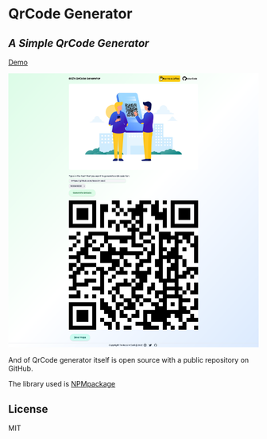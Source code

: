 # QrCode Generator

## _A Simple QrCode Generator_

[Demo](https://nassim-sadi.github.io/QrCode-generator/)

![alt text](https://github.com/Nassim-sadi/QrCode-generator/blob/master/img/site_img.png?raw=true)

And of QrCode generator itself is open source with a public repository
on GitHub.

The library used is [NPMpackage](https://www.npmjs.com/package/qrcode)

## License

MIT
